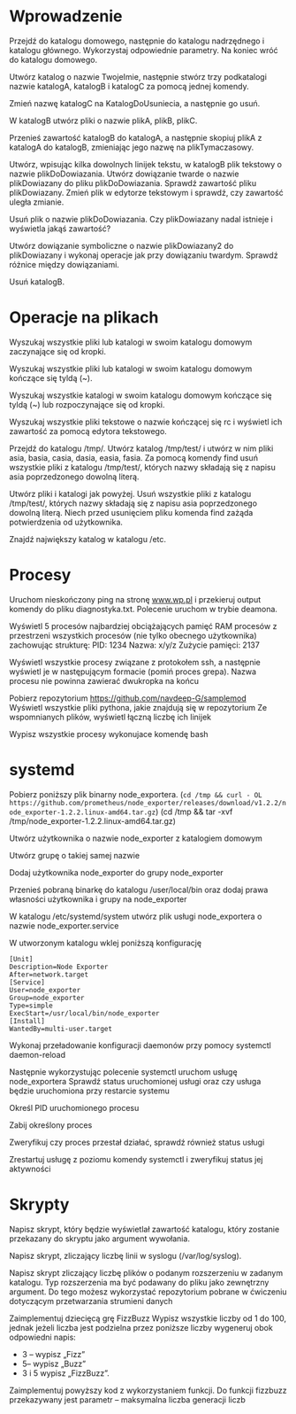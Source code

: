 # Wprowadzenie

Przejdź do katalogu domowego, następnie do katalogu nadrzędnego i katalogu głównego. Wykorzystaj odpowiednie parametry. Na koniec wróć do katalogu domowego. 

Utwórz katalog o nazwie TwojeImie, następnie stwórz trzy podkatalogi nazwie katalogA, katalogB i katalogC za pomocą jednej komendy. 

Zmień nazwę katalogC na KatalogDoUsuniecia, a następnie go usuń.

W katalogB utwórz pliki o nazwie plikA, plikB, plikC.

Przenieś zawartość katalogB do katalogA, a następnie skopiuj plikA z katalogA do katalogB, zmieniając jego nazwę na plikTymaczasowy.

Utwórz, wpisując kilka dowolnych linijek tekstu, w katalogB plik tekstowy o nazwie plikDoDowiazania. Utwórz dowiązanie twarde o nazwie plikDowiazany do pliku plikDoDowiazania. Sprawdź zawartość pliku plikDowiazany. Zmień plik w edytorze tekstowym i sprawdź, czy zawartość uległa zmianie. 

Usuń plik o nazwie plikDoDowiazania. Czy plikDowiazany nadal istnieje i wyświetla jakąś zawartość? 

Utwórz dowiązanie symboliczne o nazwie plikDowiazany2 do plikDowiazany i wykonaj operacje jak przy dowiązaniu twardym. Sprawdź różnice między dowiązaniami.

Usuń katalogB. 

# Operacje na plikach

Wyszukaj wszystkie pliki lub katalogi w swoim katalogu domowym zaczynające się od kropki.

Wyszukaj wszystkie pliki lub katalogi w swoim katalogu domowym kończące się tyldą (~).

Wyszukaj wszystkie katalogi w swoim katalogu domowym kończące się tyldą (~) lub rozpoczynające się od kropki.

Wyszukaj wszystkie pliki tekstowe o nazwie kończącej się rc i wyświetl ich zawartość za pomocą edytora tekstowego.

Przejdź do katalogu /tmp/. Utwórz katalog /tmp/test/ i utwórz w nim pliki asia, basia, casia, dasia, easia, fasia. Za pomocą komendy find usuń wszystkie pliki z katalogu /tmp/test/, których nazwy składają się z napisu asia poprzedzonego dowolną literą.

Utwórz pliki i katalogi jak powyżej. Usuń wszystkie pliki z katalogu /tmp/test/, których nazwy składają się z napisu asia poprzedzonego dowolną literą. Niech przed usunięciem pliku komenda find zażąda potwierdzenia od użytkownika.

Znajdź największy katalog w katalogu /etc.

# Procesy

Uruchom nieskończony ping na stronę www.wp.pl i przekieruj output komendy do pliku diagnostyka.txt. Polecenie uruchom w trybie deamona.

Wyświetl 5 procesów najbardziej obciążających pamięć RAM procesów z przestrzeni wszystkich procesów (nie tylko obecnego użytkownika) zachowując strukturę: PID: 1234 Nazwa: x/y/z Zużycie pamięci: 2137

Wyświetl wszystkie procesy związane z protokołem ssh, a następnie wyświetl je w następującym formacie (pomiń proces grepa). Nazwa procesu nie powinna zawierać dwukropka na końcu

Pobierz repozytorium https://github.com/navdeep-G/samplemod<br/>
Wyświetl wszystkie pliki pythona, jakie znajdują się w repozytorium Ze wspomnianych plików, wyświetl łączną liczbę ich linijek

Wypisz wszystkie procesy wykonujace komendę bash

# systemd
Pobierz poniższy plik binarny node_exportera.
(`cd /tmp && curl -
OL https://github.com/prometheus/node_exporter/releases/download/v1.2.2/node_exporter-1.2.2.linux-amd64.tar.gz`)
(cd /tmp && tar -xvf /tmp/node_exporter-1.2.2.linux-amd64.tar.gz)

Utwórz użytkownika o nazwie node_exporter z katalogiem domowym

Utwórz grupę o takiej samej nazwie

Dodaj użytkownika node_exporter do grupy node_exporter

Przenieś pobraną binarkę do katalogu /user/local/bin oraz dodaj prawa własności użytkownika i grupy na node_exporter

W katalogu /etc/systemd/system utwórz plik usługi node_exportera o nazwie node_exporter.service

W utworzonym katalogu wklej poniższą konfigurację
```text
[Unit]
Description=Node Exporter
After=network.target
[Service]
User=node_exporter
Group=node_exporter
Type=simple
ExecStart=/usr/local/bin/node_exporter
[Install]
WantedBy=multi-user.target
```
Wykonaj przeładowanie konfiguracji daemonów przy pomocy systemctl daemon-reload

Następnie wykorzystując polecenie systemctl uruchom usługę node_exportera Sprawdź status uruchomionej usługi oraz czy usługa będzie uruchomiona przy restarcie systemu

Określ PID uruchomionego procesu

Zabij określony proces

Zweryfikuj czy proces przestał działać, sprawdź również status usługi

Zrestartuj usługę z poziomu komendy systemctl i zweryfikuj status jej aktywności

# Skrypty

Napisz skrypt, który będzie wyświetlał zawartość katalogu, który zostanie przekazany do skryptu jako argument wywołania.

Napisz skrypt, zliczający liczbę linii w syslogu (/var/log/syslog).

Napisz skrypt zliczający liczbę plików o podanym rozszerzeniu w zadanym katalogu. Typ rozszerzenia ma być podawany do pliku jako zewnętrzny argument. Do tego możesz wykorzystać repozytorium pobrane w ćwiczeniu dotyczącym przetwarzania strumieni danych

Zaimplementuj dziecięcą grę FizzBuzz Wypisz wszystkie liczby od 1 do 100, jednak jeżeli liczba jest podzielna przez poniższe liczby wygeneruj obok odpowiedni napis:
* 3 – wypisz „Fizz” 
* 5– wypisz „Buzz” 
* 3 i 5 wypisz „FizzBuzz”. 

Zaimplementuj powyższy kod z wykorzystaniem funkcji. Do funkcji fizzbuzz przekazywany jest parametr – maksymalna liczba generacji liczb
